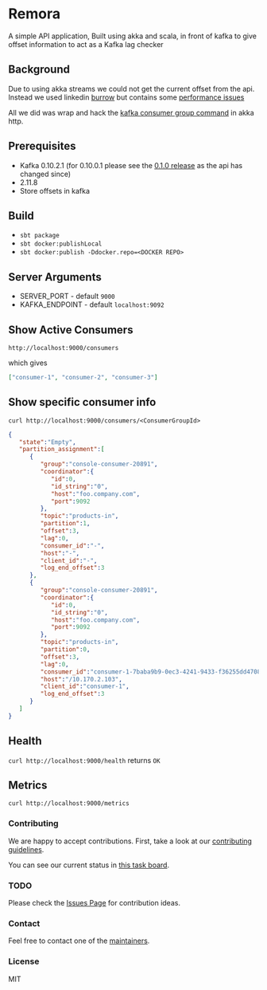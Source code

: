 # Remora
A simple API application, Built using akka and scala, in front of kafka to give offset information to act as a Kafka lag checker

## Background

Due to using akka streams we could not get the current offset from the api. Instead we used linkedin [burrow](https://github.com/linkedin/Burrow)
but contains some [performance issues](https://github.com/linkedin/Burrow/wiki/Known-Issues)

All we did was wrap and hack the [kafka consumer group command](https://github.com/apache/kafka/blob/0.10.0/core/src/main/scala/kafka/admin/ConsumerGroupCommand.scala) in akka http.

## Prerequisites

* Kafka 0.10.2.1 (for 0.10.0.1 please see the [0.1.0 release](https://github.com/zalando-incubator/remora/releases/tag/v0.1.0) as the api has changed since)
* 2.11.8
* Store offsets in kafka

## Build

* `sbt package`
* `sbt docker:publishLocal`
* `sbt docker:publish -Ddocker.repo=<DOCKER REPO>`

## Server Arguments

* SERVER_PORT - default `9000`
* KAFKA_ENDPOINT - default `localhost:9092`

## Show Active Consumers
`http://localhost:9000/consumers`

which gives 

```json
["consumer-1", "consumer-2", "consumer-3"]
```

## Show specific consumer info
`curl http://localhost:9000/consumers/<ConsumerGroupId>`

```json
{  
   "state":"Empty",
   "partition_assignment":[  
      {  
         "group":"console-consumer-20891",
         "coordinator":{  
            "id":0,
            "id_string":"0",
            "host":"foo.company.com",
            "port":9092
         },
         "topic":"products-in",
         "partition":1,
         "offset":3,
         "lag":0,
         "consumer_id":"-",
         "host":"-",
         "client_id":"-",
         "log_end_offset":3
      },
      {  
         "group":"console-consumer-20891",
         "coordinator":{  
            "id":0,
            "id_string":"0",
            "host":"foo.company.com",
            "port":9092
         },
         "topic":"products-in",
         "partition":0,
         "offset":3,
         "lag":0,
         "consumer_id":"consumer-1-7baba9b9-0ec3-4241-9433-f36255dd4708",
         "host":"/10.170.2.103",
         "client_id":"consumer-1",
         "log_end_offset":3
      }
   ]
}
```

## Health

`curl http://localhost:9000/health` returns `OK`

## Metrics

`curl http://localhost:9000/metrics`

### Contributing

We are happy to accept contributions. First, take a look at our [contributing guidelines](CONTRIBUTING.md).

You can see our current status in [this task board](https://github.com/zalando-incubator/remora/projects/1).


### TODO

Please check the [Issues Page](https://github.com/zalando-incubator/remora/issues)
for contribution ideas.

### Contact

Feel free to contact one of the [maintainers](MAINTAINERS).

### License

MIT